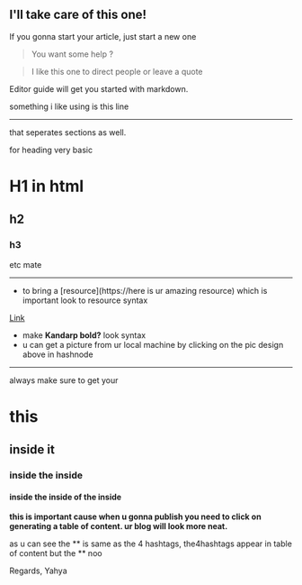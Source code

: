 ## I'll take care of this one!

If you gonna start your article, just start a new one


> You want some help ?

> I like this one to direct people or leave a quote

Editor guide will get you started with markdown.


something i like using is this line 

---

that seperates sections as well.


for heading very basic
# H1 in  html
## h2
### h3 
etc mate


---


- to bring a [resource](https://here is ur amazing resource) which is important look to resource syntax

[Link](https://github.com/MichaelCade/90DaysOfDevOps)


- make **Kandarp bold?** look syntax
- u can get a picture from ur local machine by clicking on the pic design above in hashnode

---

always make sure to get your 
# this 
## inside it
### inside the inside

#### inside the inside of the inside 



**this is important cause when u gonna publish you need to click on generating a table of content. ur blog will look more neat.**

as u can see the ** is same as the 4 hashtags, the4hashtags appear in table of content but the ** noo  


Regards,
Yahya






 